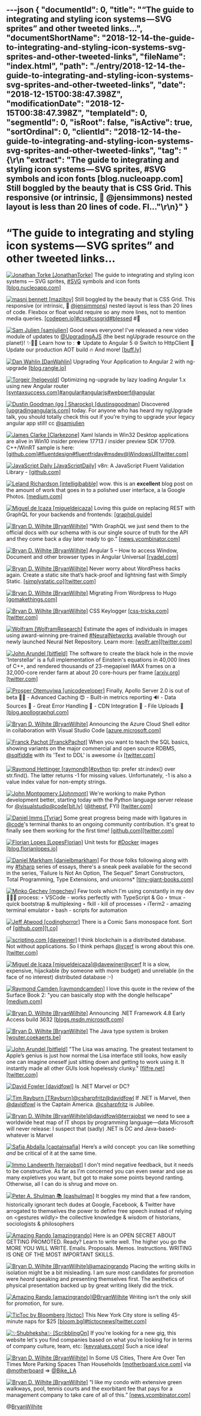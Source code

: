 ---json
{
  "documentId": 0,
  "title": "“The guide to integrating and styling icon systems — SVG sprites” and other tweeted links…",
  "documentShortName": "2018-12-14-the-guide-to-integrating-and-styling-icon-systems-svg-sprites-and-other-tweeted-links",
  "fileName": "index.html",
  "path": "./entry/2018-12-14-the-guide-to-integrating-and-styling-icon-systems-svg-sprites-and-other-tweeted-links",
  "date": "2018-12-15T00:38:47.398Z",
  "modificationDate": "2018-12-15T00:38:47.398Z",
  "templateId": 0,
  "segmentId": 0,
  "isRoot": false,
  "isActive": true,
  "sortOrdinal": 0,
  "clientId": "2018-12-14-the-guide-to-integrating-and-styling-icon-systems-svg-sprites-and-other-tweeted-links",
  "tag": "{\r\n  \"extract\": \"The guide to integrating and styling icon systems — SVG sprites, #SVG symbols and icon fonts [blog.nucleoapp.com] Still boggled by the beauty that is CSS Grid. This responsive (or intrinsic, 🙌 @jensimmons) nested layout is less than 20 lines of code. Fl...\"\r\n}"
}
---

# “The guide to integrating and styling icon systems — SVG sprites” and other tweeted links…

[<img alt="Jonathan Torke [JonathanTorke]" src="https://songhay.blob.core.windows.net:443/shared-social-twitter/JonathanTorke.jpg">](https://t.co/0XkdgvQwZp) The guide to integrating and styling icon systems — SVG sprites, [#SVG](http://twitter.com/search?q='%23SVG) symbols and icon fonts [[blog.nucleoapp.com]](https://blog.nucleoapp.com/the-guide-to-integrating-and-styling-icon-systems-svg-sprites-svg-symbols-and-icon-fonts-da7c424dac1b)

[<img alt="masni bennett [maziltov]" src="https://songhay.blob.core.windows.net:443/shared-social-twitter/maziltov.jpeg">](https://t.co/LMLENAELL4) Still boggled by the beauty that is CSS Grid. This responsive (or intrinsic, 🙌 [@jensimmons](http://twitter.com/@jensimmons)) nested layout is less than 20 lines of code. Flexbox or float would require so any more lines, not to mention media queries. [[codepen.io]](https://codepen.io/mazil/pen/jpyoNd)[#css](http://twitter.com/search?q='%23css)[#cssgrid](http://twitter.com/search?q='%23cssgrid)[#blessed](http://twitter.com/search?q='%23blessed) #🐢

[<img alt="Sam Julien [samjulien]" src="https://songhay.blob.core.windows.net:443/shared-social-twitter/samjulien.jpg">](https://t.co/1d8A0WMJH2) Good news everyone! I've released a new video module of updates to [@UpgradingAJS](http://twitter.com/@UpgradingAJS) (the best ngUpgrade resource on the planet)! ✨🎊🎉 Learn how to : ⬆️ Update to Angular 5 🌐 Switch to HttpClient 🎥 Update our production AOT build 🔥 And more! [[buff.ly]](https://buff.ly/2GpnZmj)

[<img alt="Dan Wahlin [DanWahlin]" src="https://songhay.blob.core.windows.net:443/shared-social-twitter/DanWahlin.jpg">](https://t.co/hoGbb8dav2) Upgrading Your Application to Angular 2 with ng-upgrade [[blog.rangle.io]](http://blog.rangle.io/upgrade-your-application-to-angular-2-with-ng-upgrade/)

[<img alt="Torgeir [helgevold]" src="https://songhay.blob.core.windows.net:443/shared-social-twitter/helgevold.jpg">](https://t.co/7TLbQSFo98) Optimizing ng-upgrade by lazy loading Angular 1.x using new Angular router [[syntaxsuccess.com]](http://www.syntaxsuccess.com/viewarticle/ngupgrade-with-lazy-loading)[#angular](http://twitter.com/search?q='%23angular)[#angularjs](http://twitter.com/search?q='%23angularjs)[#webperf](http://twitter.com/search?q='%23webperf)[@angular](http://twitter.com/@angular)

[<img alt="Dustin Goodman (gg | Sharocko) [dustinsgoodman]" src="https://songhay.blob.core.windows.net:443/shared-social-twitter/dustinsgoodman.jpg">](https://t.co/83OXDTrG9u) Discovered [[upgradingangularjs.com]](https://www.upgradingangularjs.com/) today. For anyone who has heard my ngUpgrade talk, you should totally check this out if you're trying to upgrade your legacy angular app still! cc [@samjulien](http://twitter.com/@samjulien)

[<img alt="James Clarke [Clarkezone]" src="https://songhay.blob.core.windows.net:443/shared-social-twitter/Clarkezone.jpg">](https://t.co/to5FInzQI2) Xaml Islands in Win32 Desktop applications are alive in Win10 insider preview 17713 / insider preview SDK 17709. C++/WinRT sample is here: [[github.com]](https://github.com/clarkezone/cppwinrt/tree/master/Desktop/XamlIslandsWin32)[#fluentdesign](http://twitter.com/search?q='%23fluentdesign)[#fluentfriday](http://twitter.com/search?q='%23fluentfriday)[#msdev](http://twitter.com/search?q='%23msdev)[@WindowsUI](http://twitter.com/@WindowsUI)[[twitter.com]](https://twitter.com/Clarkezone/status/1017902657460031488/photo/1)

[<img alt="JavaScript Daily [JavaScriptDaily]" src="https://songhay.blob.core.windows.net:443/shared-social-twitter/JavaScriptDaily.jpg">](https://twitter.com/JavaScriptDaily) v8n: A JavaScript Fluent Validation Library - [[github.com]](https://github.com/imbrn/v8n)

[<img alt="Leland Richardson [intelligibabble]" src="https://songhay.blob.core.windows.net:443/shared-social-twitter/intelligibabble.jpg">](https://twitter.com/intelligibabble) wow. this is an **excellent** blog post on the amount of work that goes in to a polished user interface, a la Google Photos. [[medium.com]](https://medium.com/google-design/google-photos-45b714dfbed1)

[<img alt="Miguel de Icaza [migueldeicaza]" src="https://songhay.blob.core.windows.net:443/shared-social-twitter/migueldeicaza.png">](https://t.co/W8ndBXhQVx) Loving this guide on replacing REST with GraphQL for your backends and frontends: [[graphql.guide]](https://graphql.guide)

[<img alt="Bryan D. Wilhite [BryanWilhite]" src="https://songhay.blob.core.windows.net:443/shared-social-twitter/BryanWilhite.jpeg">](http://t.co/UNdqV0Z1zz) “With GraphQL we just send them to the official docs with our schema with is our single source of truth for the API and they come back a day later ready to go.” [[news.ycombinator.com]](https://news.ycombinator.com/item?id=17565508)

[<img alt="Bryan D. Wilhite [BryanWilhite]" src="https://songhay.blob.core.windows.net:443/shared-social-twitter/BryanWilhite.jpeg">](http://t.co/UNdqV0Z1zz) Angular 5 – How to access Window, Document and other browser types in Angular Universal [[ryadel.com]](https://www.ryadel.com/en/angular-5-access-window-document-localstorage-browser-types-angular-universal/)

[<img alt="Bryan D. Wilhite [BryanWilhite]" src="https://songhay.blob.core.windows.net:443/shared-social-twitter/BryanWilhite.jpeg">](http://t.co/UNdqV0Z1zz) Never worry about WordPress hacks again. Create a static site that’s hack-proof and lightning fast with Simply Static. [[simplystatic.co]](http://simplystatic.co)[[twitter.com]](https://twitter.com/BryanWilhite/status/1019715323765829637/photo/1)

[<img alt="Bryan D. Wilhite [BryanWilhite]" src="https://songhay.blob.core.windows.net:443/shared-social-twitter/BryanWilhite.jpeg">](http://t.co/UNdqV0Z1zz) Migrating From Wordpress to Hugo [[gomakethings.com]](https://gomakethings.com/migrating-from-wordpress-to-hugo/)

[<img alt="Bryan D. Wilhite [BryanWilhite]" src="https://songhay.blob.core.windows.net:443/shared-social-twitter/BryanWilhite.jpeg">](http://t.co/UNdqV0Z1zz) CSS Keylogger [[css-tricks.com]](https://css-tricks.com/css-keylogger/)[[twitter.com]](https://twitter.com/BryanWilhite/status/1020112583133573120/photo/1)

[<img alt="Wolfram [WolframResearch]" src="https://songhay.blob.core.windows.net:443/shared-social-twitter/WolframResearch.png">](http://t.co/Vsckdj3BIQ) Estimate the ages of individuals in images using award-winning pre-trained [#NeuralNetworks](http://twitter.com/search?q='%23NeuralNetworks) available through our newly launched Neural Net Repository. Learn more: [[wolfr.am]](https://wolfr.am/vUon1c0V)[[twitter.com]](https://twitter.com/WolframResearch/status/1019219929139171328/photo/1)

[<img alt="John Arundel [bitfield]" src="https://songhay.blob.core.windows.net:443/shared-social-twitter/bitfield.jpeg">](https://t.co/OfjPk1VNvq) The software to create the black hole in the movie 'Interstellar' is a full implementation of Einstein's equations in 40,000 lines of C++, and rendered thousands of 23-megapixel IMAX frames on a 32,000-core render farm at about 20 core-hours per frame [[arxiv.org]](https://arxiv.org/pdf/1502.03808.pdf)[[twitter.com]](https://twitter.com/bitfield/status/1020632237493112833/photo/1)

[<img alt="Prosper Otemuyiwa [unicodeveloper]" src="https://songhay.blob.core.windows.net:443/shared-social-twitter/unicodeveloper.jpg">](https://twitter.com/unicodeveloper) Finally, Apollo Server 2.0 is out of beta 🚀💯 - Advanced Caching 😍 - Built-in metrics reporting 🔊 - Data Sources 💼 - Great Error Handling 💪 - CDN Integration 🌠 - File Uploads 📁 [[blog.apollographql.com]](https://blog.apollographql.com/announcing-apollo-server-2-2b69fb4702ce)

[<img alt="Bryan D. Wilhite [BryanWilhite]" src="https://songhay.blob.core.windows.net:443/shared-social-twitter/BryanWilhite.jpeg">](http://t.co/UNdqV0Z1zz) Announcing the Azure Cloud Shell editor in collaboration with Visual Studio Code [[azure.microsoft.com]](https://azure.microsoft.com/blog/cloudshelleditor/)

[<img alt="Franck Pachot [FranckPachot]" src="https://songhay.blob.core.windows.net:443/shared-social-twitter/FranckPachot.jpg">](https://t.co/2QlUDC6kh8) When you want to teach the SQL basics, showing variants on the major commercial and open source RDBMS, [@sqlfiddle](http://twitter.com/@sqlfiddle) with its 'Text to DDL' is awesome 👍 [[twitter.com]](https://twitter.com/FranckPachot/status/992879299299561472/photo/1)

[<img alt="Raymond Hettinger [raymondh]" src="https://songhay.blob.core.windows.net:443/shared-social-twitter/raymondh.jpg">](https://t.co/r5ifYKcnD3)[#python](http://twitter.com/search?q='%23python) tip: prefer str.index() over str.find(). The latter returns -1 for missing values. Unfortunately, -1 is also a value index value for non-empty strings.

[<img alt="John Montgomery [Johnmont]" src="https://songhay.blob.core.windows.net:443/shared-social-twitter/Johnmont.jpg">](https://t.co/IH1MqWC0NP) We're working to make Python development better, starting today with the Python language server release for [@visualstudio](http://twitter.com/@visualstudio)[@code](http://twitter.com/@code)[[bit.ly]](http://bit.ly/2uBttXn) ([@thepsf](http://twitter.com/@thepsf), FYI) [[twitter.com]](https://twitter.com/Johnmont/status/1020320183402090497/photo/1)

[<img alt="Daniel Imms [Tyriar]" src="https://songhay.blob.core.windows.net:443/shared-social-twitter/Tyriar.jpg">](https://t.co/yVp0qfKRAH) Some great progress being made with ligatures in [@code](http://twitter.com/@code)'s terminal thanks to an ongoing community contribution. It's great to finally see them working for the first time! [[github.com]](https://github.com/xtermjs/xterm-ligature-support/pull/1)[[twitter.com]](https://twitter.com/Tyriar/status/1021402071008882688/photo/1)

[<img alt="Florian Lopes [LopesFlorian]" src="https://songhay.blob.core.windows.net:443/shared-social-twitter/LopesFlorian.jpg">](https://t.co/igaEFsPBGs) Unit tests for [#Docker](http://twitter.com/search?q='%23Docker) images [[blog.florianlopes.io]](https://blog.florianlopes.io/unit-tests-for-docker-images/)

[<img alt="Daniel Markham [danielbmarkham]" src="https://songhay.blob.core.windows.net:443/shared-social-twitter/danielbmarkham.jpg">](https://t.co/IsxVEScRIL) For those folks following along with my [#fsharp](http://twitter.com/search?q='%23fsharp) series of essays, there's a sneak peek available for the second in the series, 'Failure Is Not An Option, The Sequel" Smart Constructors, Total Programming, Type Extensions, and unicorns* [[tiny-giant-books.com]](http://tiny-giant-books.com/blog/failure-is-not-an-option-the-sequel/?ref=twitterpreview)

[<img alt="Minko Gechev [mgechev]" src="https://songhay.blob.core.windows.net:443/shared-social-twitter/mgechev.jpg">](https://t.co/7KvH8Bz1QN) Few tools which I'm using constantly in my dev 👨🏼‍💻 process: ‣ VSCode - works perfectly with TypeScript &amp; Go ‣ tmux - quick bootstrap &amp; multiplexing ‣ fkill - kill of processes ‣ iTerm2 - amazing terminal emulator ‣ bash - scripts for automation

[<img alt="Jeff Atwood [codinghorror]" src="https://songhay.blob.core.windows.net:443/shared-social-twitter/codinghorror.png">](http://t.co/rM9N1bQpLr) There is a Comic Sans monospace font. Sort of [[github.com]](https://github.com/belluzj/fantasque-sans)[[t.co]](https://t.co/Gk1X1WeNMa)

[<img alt="scripting.com [davewiner]" src="https://songhay.blob.core.windows.net:443/shared-social-twitter/davewiner.jpg">](https://t.co/ztgzDGiyOj) I think blockchain is a distributed database. Not without applications. So I think perhaps [@vcerf](http://twitter.com/@vcerf) is wrong about this one. [[twitter.com]](https://twitter.com/vgcerf/status/1019987651301081089)

[<img alt="Miguel de Icaza [migueldeicaza]" src="https://songhay.blob.core.windows.net:443/shared-social-twitter/migueldeicaza.png">](https://t.co/W8ndBXhQVx)[@davewiner](http://twitter.com/@davewiner)[@vcerf](http://twitter.com/@vcerf) It is a slow, expensive, hijackable (by someone with more budget) and unreliable (in the face of no interest) distributed database :-)

[<img alt="Raymond Camden [raymondcamden]" src="https://songhay.blob.core.windows.net:443/shared-social-twitter/raymondcamden.jpg">](https://t.co/VH4RpkQlKu) I love this quote in the review of the Surface Book 2: "you can basically stop with the dongle hellscape" [[medium.com]](https://medium.com/@ow/the-surface-book-2-is-everything-the-macbook-pro-should-be-5ef560edb505)

[<img alt="Bryan D. Wilhite [BryanWilhite]" src="https://songhay.blob.core.windows.net:443/shared-social-twitter/BryanWilhite.jpeg">](http://t.co/UNdqV0Z1zz) Announcing .NET Framework 4.8 Early Access build 3632 [[blogs.msdn.microsoft.com]](https://blogs.msdn.microsoft.com/dotnet/2018/07/18/announcing-net-framework-4-8-early-access-build-3632/)

[<img alt="Bryan D. Wilhite [BryanWilhite]" src="https://songhay.blob.core.windows.net:443/shared-social-twitter/BryanWilhite.jpeg">](http://t.co/UNdqV0Z1zz) The Java type system is broken [[wouter.coekaerts.be]](http://wouter.coekaerts.be/2018/java-type-system-broken)

[<img alt="John Arundel [bitfield]" src="https://songhay.blob.core.windows.net:443/shared-social-twitter/bitfield.jpeg">](https://t.co/OfjPk1VNvq) "The Lisa was amazing. The greatest testament to Apple’s genius is just how normal the Lisa interface still looks, how easily one can imagine oneself just sitting down and getting to work using it. It instantly made all other GUIs look hopelessly clunky." [[filfre.net]](https://www.filfre.net/2018/06/doing-windows-part-2-from-interface-manager-to-windows/)[[twitter.com]](https://twitter.com/bitfield/status/1019510100724273152/photo/1)

[<img alt="David Fowler [davidfowl]" src="https://songhay.blob.core.windows.net:443/shared-social-twitter/davidfowl.jpeg">](https://t.co/XKK4NcxDZ3) Is .NET Marvel or DC?

[<img alt="Tim Rayburn [TRayburn]" src="https://songhay.blob.core.windows.net:443/shared-social-twitter/TRayburn.jpg">](http://t.co/X8mLl5ERNI)[@csharpfritz](http://twitter.com/@csharpfritz)[@davidfowl](http://twitter.com/@davidfowl) If .NET is Marvel, then [@davidfowl](http://twitter.com/@davidfowl) is the Captain America. [@csharpfritz](http://twitter.com/@csharpfritz) is Jubilee.

[<img alt="Bryan D. Wilhite [BryanWilhite]" src="https://songhay.blob.core.windows.net:443/shared-social-twitter/BryanWilhite.jpeg">](http://t.co/UNdqV0Z1zz)[@davidfowl](http://twitter.com/@davidfowl)[@terrajobst](http://twitter.com/@terrajobst) we need to see a worldwide heat map of IT shops by programming language—data Microsoft will never release: I suspect that (sadly) .NET is DC and Java-based-whatever is Marvel

[<img alt="Safia Abdalla [captainsafia]" src="https://songhay.blob.core.windows.net:443/shared-social-twitter/captainsafia.jpg">](https://t.co/V0GnfJrMdF) Here’s a wild concept: you can like something *and* be critical of it at the same time.

[<img alt="Immo Landwerth [terrajobst]" src="https://songhay.blob.core.windows.net:443/shared-social-twitter/terrajobst.jpg">](https://t.co/pfw9pKc4sL) I don't mind negative feedback, but it needs to be constructive. As far as I'm concerned you can even swear and use as many expletives you want, but got to make some points beyond ranting. Otherwise, all I can do is shrug and move on.

[<img alt="Peter A. Shulman 📚 [pashulman]" src="https://songhay.blob.core.windows.net:443/shared-social-twitter/pashulman.jpg">](https://t.co/bbnvtOyioi) It boggles my mind that a few random, historically ignorant tech dudes at Google, Facebook, &amp; Twitter have arrogated to themselves the power to define free speech instead of relying on &lt;gestures wildly&gt; the collective knowledge &amp; wisdom of historians, sociologists &amp; philosophers

[<img alt="Amazing Rando [amazingrando]" src="https://songhay.blob.core.windows.net:443/shared-social-twitter/amazingrando.png">](https://t.co/TZAQkt9Mu2) Here is an OPEN SECRET ABOUT GETTING PROMOTED. Ready? Learn to write well. The higher you go the MORE YOU WILL WRITE. Emails. Proposals. Memos. Instructions. WRITING IS ONE OF THE MOST IMPORTANT SKILLS.

[<img alt="Bryan D. Wilhite [BryanWilhite]" src="https://songhay.blob.core.windows.net:443/shared-social-twitter/BryanWilhite.jpeg">](http://t.co/UNdqV0Z1zz)[@amazingrando](http://twitter.com/@amazingrando) Placing the writing skills in isolation might be a bit misleading. I am sure most candidates for promotion were _heard_ speaking and presenting themselves first. The aesthetics of physical presentation backed up by great writing likely did the trick.

[<img alt="Amazing Rando [amazingrando]" src="https://songhay.blob.core.windows.net:443/shared-social-twitter/amazingrando.png">](https://t.co/TZAQkt9Mu2)[@BryanWilhite](http://twitter.com/@BryanWilhite) Writing isn’t the only skill for promotion, for sure.

[<img alt="TicToc by Bloomberg [tictoc]" src="https://songhay.blob.core.windows.net:443/shared-social-twitter/tictoc.jpg">](https://t.co/O0sSpXABY4) This New York City store is selling 45-minute naps for $25 [[bloom.bg]](https://bloom.bg/2uHp98G)[#tictocnews](http://twitter.com/search?q='%23tictocnews)[[twitter.com]](https://twitter.com/tictoc/status/1021467559584059393/video/1)

[<img alt="✨Shubheksha✨ [ScribblingOn]" src="https://songhay.blob.core.windows.net:443/shared-social-twitter/ScribblingOn.jpg">](https://t.co/po3r9GlS0z) If you're looking for a new gig, this website let's you find companies based on what you're looking for in terms of company culture, team, etc: [[keyvalues.com]](https://www.keyvalues.com) Such a nice idea!

[<img alt="Bryan D. Wilhite [BryanWilhite]" src="https://songhay.blob.core.windows.net:443/shared-social-twitter/BryanWilhite.jpeg">](http://t.co/UNdqV0Z1zz) In Some US Cities, There Are Over Ten Times More Parking Spaces Than Households [[motherboard.vice.com]](https://motherboard.vice.com/en_us/article/d3epmm/parking-spots-outnumber-homes-us-cities?utm_campaign=sharebutton) via [@motherboard](http://twitter.com/@motherboard) =&gt; [@Bike_LA](http://twitter.com/@Bike_LA)

[<img alt="Bryan D. Wilhite [BryanWilhite]" src="https://songhay.blob.core.windows.net:443/shared-social-twitter/BryanWilhite.jpeg">](http://t.co/UNdqV0Z1zz) “I like my condo with extensive green walkways, pool, tennis courts and the exorbitant fee that pays for a management company to take care of all of this.” [[news.ycombinator.com]](https://news.ycombinator.com/item?id=17522160)

@[BryanWilhite](https://twitter.com/BryanWilhite)
